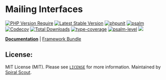 # Mailing Interfaces

[![PHP Version Require](https://poser.pugx.org/spiral/mailer/require/php)](https://packagist.org/packages/spiral/mailer)
[![Latest Stable Version](https://poser.pugx.org/spiral/mailer/v/stable)](https://packagist.org/packages/spiral/mailer)
[![phpunit](https://github.com/spiral/mailer/actions/workflows/phpunit.yml/badge.svg)](https://github.com/spiral/mailer/actions)
[![psalm](https://github.com/spiral/mailer/actions/workflows/psalm.yml/badge.svg)](https://github.com/spiral/mailer/actions)
[![Codecov](https://codecov.io/gh/spiral/mailer/branch/master/graph/badge.svg)](https://codecov.io/gh/spiral/mailer/)
[![Total Downloads](https://poser.pugx.org/spiral/mailer/downloads)](https://packagist.org/packages/spiral/mailer)
[![type-coverage](https://shepherd.dev/github/spiral/mailer/coverage.svg)](https://shepherd.dev/github/spiral/mailer)
[![psalm-level](https://shepherd.dev/github/spiral/mailer/level.svg)](https://shepherd.dev/github/spiral/mailer)
<a href="https://discord.gg/8bZsjYhVVk"><img src="https://img.shields.io/badge/discord-chat-magenta.svg"></a>

<b>[Documentation](https://spiral.dev/docs)</b> | [Framework Bundle](https://github.com/spiral/framework)

## License:

MIT License (MIT). Please see [`LICENSE`](./LICENSE) for more information. Maintained by [Spiral Scout](https://spiralscout.com).
